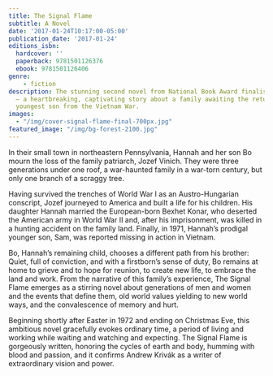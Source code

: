 ```yaml
---
title: The Signal Flame
subtitle: A Novel
date: '2017-01-24T10:17:00-05:00'
publication_date: '2017-01-24'
editions_isbn:
  hardcover: ''
  paperback: 9781501126376
  ebook: 9781501126406
genre:
    - fiction
description: The stunning second novel from National Book Award finalist Andrew Krivák
  – a heartbreaking, captivating story about a family awaiting the return of their
  youngest son from the Vietnam War.
images:
  - "/img/cover-signal-flame-final-700px.jpg"
featured_image: "/img/bg-forest-2100.jpg"
---
```

In their small town in northeastern Pennsylvania, Hannah and her son Bo mourn the loss of the family patriarch, Jozef Vinich. They were three generations under one roof, a war-haunted family in a war-torn century, but only one branch of a scraggy tree.

Having survived the trenches of World War I as an Austro-Hungarian conscript, Jozef journeyed to America and built a life for his children. His daughter Hannah married the European-born Bexhet Konar, who deserted the American army in World War II and, after his imprisonment, was killed in a hunting accident on the family land. Finally, in 1971, Hannah’s prodigal younger son, Sam, was reported missing in action in Vietnam.

Bo, Hannah’s remaining child, chooses a different path from his brother: Quiet, full of conviction, and with a firstborn’s sense of duty, Bo remains at home to grieve and to hope for reunion, to create new life, to embrace the land and work. From the narrative of this family’s experience, The Signal Flame emerges as a stirring novel about generations of men and women and the events that define them, old world values yielding to new world ways, and the convalescence of memory and hurt.

Beginning shortly after Easter in 1972 and ending on Christmas Eve, this ambitious novel gracefully evokes ordinary time, a period of living and working while waiting and watching and expecting. The Signal Flame is gorgeously written, honoring the cycles of earth and body, humming with blood and passion, and it confirms Andrew Krivák as a writer of extraordinary vision and power.
